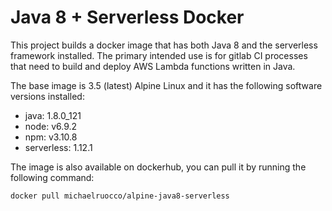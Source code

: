 # Java 8 + Serverless Docker

This project builds a docker image that has both Java 8 and the serverless
framework installed. The primary intended use is for gitlab CI processes that
need to build and deploy AWS Lambda functions written in Java.

The base image is 3.5 (latest) Alpine Linux and it has the following software
versions installed:

* java: 1.8.0_121
* node: v6.9.2
* npm: v3.10.8
* serverless: 1.12.1

The image is also available on dockerhub, you can pull it by running the
following command:

```
docker pull michaelruocco/alpine-java8-serverless
```
